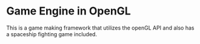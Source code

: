 # Game Engine in OpenGL
This is a game making framework that utilizes the openGL API and also has a spaceship fighting game included.
